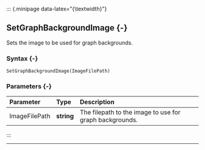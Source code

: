 ::: {.minipage data-latex="{\textwidth}"}
## SetGraphBackgroundImage {-}

Sets the image to be used for graph backgrounds.

### Syntax {-}

```{sql}
SetGraphBackgroundImage(ImageFilePath)
```

### Parameters {-}

**Parameter** | **Type** | **Description**
| :-- | :-- | :-- |
ImageFilePath | **string** | The filepath to the image to use for graph backgrounds.
:::

***
